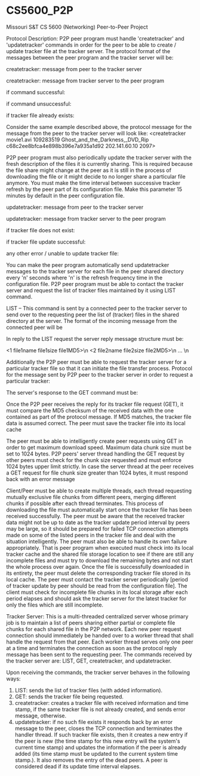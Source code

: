 CS5600_P2P
==========

Missouri S&amp;T CS 5600 (Networking) Peer-to-Peer Project

Protocol Description:
P2P peer program must handle 'createtracker' and 'updatetracker' commands in order for
the peer to be able to create / update tracker file at the tracker server. The protocol format 
of the messages between the peer program and the tracker server will be:

createtracker: message from peer to the tracker server

<createtracker filename filesize description md5 ip-address port-number>

createtracker: message from tracker server to the peer program

if command successful: <createtracker succ>

if command unsuccessful: <createtracker fail>

if tracker file already exists: <createtracker ferr>

Consider the same example described above, the protocol message for the message from 
the peer to the tracker server will look like:
<createtracker movie1.avi 109283519 Ghost_and_the_Darkness,_DVD_Rip
c68c2ee8bfca4e898b396e7a935a1d92 202.141.60.10 2097>

P2P peer program must also periodically update the tracker server with the fresh 
description of the files it is currently sharing. This is required because the file share might 
change at the peer as it is still in the process of downloading the file or it might decide to 
no longer share a particular file anymore. You must make the time interval between 
successive tracker refresh by the peer part of its configuration file. Make this parameter 15 minutes by default in the peer configuration file.

updatetracker: message from peer to the tracker server

<updatetracker filename start_bytes end_bytes ip-address port-number>

updatetracker: message from tracker server to the peer program

if tracker file does not exist: <updatetracker filename ferr>

if tracker file update successful: <updatetracker filename succ>

any other error / unable to update tracker file: <updatetracker filename fail>

You can make the peer program automatically send updatetracker messages to the 
tracker server for each file in the peer shared directory every 'n' seconds where 'n' is the 
refresh frequency time in the configuration file. P2P peer program must be able to contact the tracker server and request the list of tracker files maintained by it using LIST command. 

LIST – This command is sent by a connected peer to the tracker server to send over to the 
requesting peer the list of (tracker) files in the shared directory at the server. The format 
of the incoming message from the connected peer will be 
<REQ LIST>

In reply to the LIST request the server reply message structure must be:

<REP LIST X>
<1 file1name file1size file1MD5>\n
<2 file2name file2size file2MD5>\n
...
<x fileXname fileXsize fileXMD5>\n
<REP LIST END>

Additionally the P2P peer must be able to request the tracker server for a particular 
tracker file so that it can initiate the file transfer process. Protocol for the message sent by 
P2P peer to the tracker server in order to request a particular tracker:
<GET filename.track >

The server's response to the GET command must be:

<REP GET BEGIN>
<tracker_file_content >
<REP GET END FileMD5>

Once the P2P peer receives the reply for its tracker file request (GET), it must compare 
the MD5 checksum of the received data with the one contained as part of the protocol 
message. If MD5 matches, the tracker file data is assumed correct. The peer must save 
the tracker file into its local cache

The peer must be able to intelligently create peer requests using GET in order to get 
maximum download speed. Maximum data chunk size must be set to 1024 bytes. P2P 
peers' server thread handling the GET request by other peers must check for the chunk 
size requested and must enforce 1024 bytes upper limit strictly. In case the server thread 
at the peer receives a GET request for file chunk size greater than 1024 bytes, it must 
respond back with an error message <GET invalid>

Client/Peer must be able to create multiple threads, each thread requesting mutually 
exclusive file chunks from different peers, merging different chunks if possible after each 
thread terminates. This process of downloading the file must automatically start once the 
tracker file has been received successfully. The peer must be aware that the received 
tracker data might not be up to date as the tracker update period interval by peers may be 
large, so it should be prepared for failed TCP connection attempts made on some of the 
listed peers in the tracker file and deal with the situation intelligently. The peer must also 
be able to handle its own failure appropriately. That is peer program when executed must 
check into its local tracker cache and the shared file storage location to see if there
are still any incomplete files and must try to download the remaining bytes and not start 
the whole process over again. Once the file is successfully downloaded in its entirety, the 
peer must delete the corresponding tracker file stored in its local cache. The peer must 
contact the tracker server periodically [period of tracker update by peer should be
read from the configuration file]. The client must check for incomplete file chunks in its
local storage after each period elapses and should ask the tracker server for the latest 
tracker for only the files which are still incomplete.

Tracker Server: 
This is a multi-threaded centralized server whose primary job is to maintain a list of peers
sharing either partial or complete file chunks for each shared file in the P2P network.
Each new peer request connection should immediately be handed over to a worker thread 
that shall handle the request from that peer. Each worker thread serves only one peer at a 
time and terminates the connection as soon as the protocol reply message has been sent to 
the requesting peer. The commands received by the tracker server are: LIST, GET, 
createtracker, and updatetracker.

Upon receiving the commands, the tracker server behaves in the following ways:
1. LIST: sends the list of tracker files (with added information).
2. GET: sends the tracker file being requested.
3. createtracker: creates a tracker file with received information and time stamp, if the
same tracker file is not already created, and sends error message, otherwise.
4. updatetracker: if no such file exists it responds back by an error message to the peer,
closes the TCP connection and terminates the handler thread. If such tracker file exists,
then it creates a new entry if the peer is new (the time stamp for this new entry will the 
system's current time stamp) and updates the information if the peer is already added (its 
time stamp must be updated to the current system time stamp.). It also removes the entry 
of the dead peers. A peer is considered dead if its update time interval elapses. 
